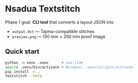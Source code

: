 # Nsadua Textstitch

Phase 1 goal: **CLI tool** that converts a layout JSON into  
* `output.dst` — Tajima-compatible stitches  
* `preview.png` — 130 mm × 250 mm proof image  

## Quick start

```bash
python -m venv .venv      # one-time
source .venv/bin/activate # Windows: .venv\Scripts\activate
pip install -e .
textstitch --help
